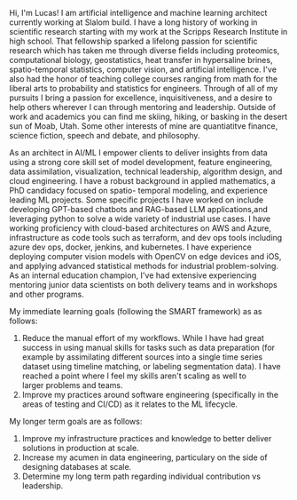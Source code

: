   Hi, I'm Lucas! I am artificial intelligence and machine learning architect currently working at Slalom build. I have a long history of working in scientific research starting
  with my work at the Scripps Research Institute in high school. That fellowship sparked a lifelong passion for scientific research which has taken me through diverse fields
  including proteomics, computational biology, geostatistics, heat transfer in hypersaline brines, spatio-temporal statistics, computer vision, and artificial intelligence. I've   also had the honor of teaching college courses ranging from math for the liberal arts to probability and statistics for engineers. Through of all of my pursuits I bring a        passion for excellence, inquisitiveness, and a desire to help others wherever I can through mentoring and leadership. Outside of work and academics you can find me skiing,       hiking, or basking in the desert sun of Moab, Utah. Some other interests of mine are quantiatitve finance, science fiction, speech and debate, and philosophy. 

  As an architect in AI/ML I empower clients to deliver insights from data using a strong core skill set of model development, feature engineering, data assimilation,              visualization, technical leadership, algorithm design, and cloud engineering. I have a robust background in applied mathematics, a PhD candidacy focused on spatio-               temporal modeling, and experience leading ML projects. Some specific projects I have worked on include developing GPT-based chatbots and RAG-based LLM applications,and           leveraging python to solve a wide variety of industrial use cases. I have working proficiency with  cloud-based architectures on AWS and Azure, infrastructure as code tools      such as terraform, and dev ops tools including azure dev ops, docker, jenkins, and kubernetes. I have experience deploying computer vision models with OpenCV on edge devices     and iOS, and applying advanced statistical methods for industrial problem-solving. As an internal education champion, I've had extensive experiencing mentoring junior data       scientists on both delivery teams and in workshops and other programs.
  
  My immediate learning goals (following the SMART framework) as as follows: 
  1. Reduce the manual effort of my workflows. While I have had great success in using manual skills for tasks such as data preparation (for example by assimilating different         sources into a single time series dataset using timeline matching, or labeling segmentation data). I have reached a point where I feel my skills aren't scaling as well to  
     larger problems and teams.
  3. Improve my practices around software engineering (specifically in the areas of testing and CI/CD) as it relates to the ML lifecycle. 


  My longer term goals are as follows: 
  1. Improve my infrastructure practices and knowledge to better deliver solutions in production at scale. 
  2. Increase my acumen in data engineering, particulary on the side of designing databases at scale. 
  3. Determine my long term path regarding individual contribution vs leadership.
